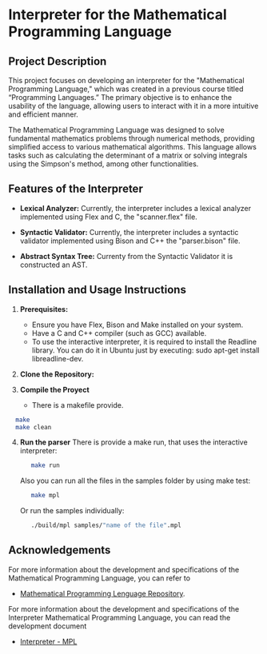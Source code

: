 # Interpreter for the Mathematical Programming Language

## Project Description

This project focuses on developing an interpreter for the "Mathematical Programming Language," which was created in a previous course titled “Programming Languages.” The primary objective is to enhance the usability of the language, allowing users to interact with it in a more intuitive and efficient manner.

The Mathematical Programming Language was designed to solve fundamental mathematics problems through numerical methods, providing simplified access to various mathematical algorithms. This language allows tasks such as calculating the determinant of a matrix or solving integrals using the Simpson's method, among other functionalities.

## Features of the Interpreter

- **Lexical Analyzer:** Currently, the interpreter includes a lexical analyzer implemented using Flex and C, the "scanner.flex" file.

- **Syntactic Validator:** Currently, the interpreter includes a syntactic validator implemented using Bison and C++ the "parser.bison" file.

- **Abstract Syntax Tree:** Currenty from the Syntactic Validator it is constructed an AST.

## Installation and Usage Instructions

1. **Prerequisites:**
   - Ensure you have Flex, Bison and Make installed on your system.
   - Have a C and C++ compiler (such as GCC) available.
   - To use the interactive interpreter, it is required to install the Readline library. You can do it in Ubuntu just by executing: sudo apt-get install libreadline-dev.

2. **Clone the Repository:**

3.  **Compile the Proyect**
    - There is a makefile provide.
   ```bash
     make
     make clean
   ```

4. **Run the parser**
    There is provide a make run, that uses the interactive interpreter:
   ```bash
      make run
   ```
   Also you can run all the files in the samples folder by using make test:
   ```bash
      make mpl
   ```
   Or run the samples individually:
   ```bash
      ./build/mpl samples/"name of the file".mpl
   ```


## Acknowledgements
For more information about the development and specifications of the Mathematical Programming Language, you can refer to
- [Mathematical Programming Lenguage Repository](https://github.com/gerardorosetti/programming_languages_project).

For more information about the development and specifications of the Interpreter Mathematical Programming Language, you can read the development document
- [Interpreter - MPL](https://docs.google.com/document/d/1WaoRi4Mnx79ktCwaNhNpfZGid2FKVRdQkL1OfwEX-Rc/edit?tab=t.0#heading=h.rwigb3anhsnq)
